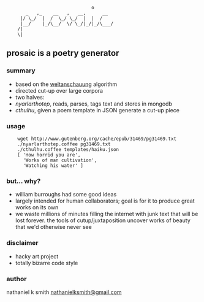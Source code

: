                                    o
           _   ,_    __   ,   __,      __
         |/ \_/  |  /  \_/ \_/  |  |  /
         |__/    |_/\__/  \/ \_/|_/|_/\___/
        /|
        \|

## prosaic is a poetry generator

### summary

 * based on the [weltanschauung](https://github.com/nathanielksmith/weltanschauung) algorithm
 * directed cut-up over large corpora
 * two halves:
  * _nyarlarthotep_, reads, parses, tags text and stores in mongodb
  * _cthulhu_, given a poem template in JSON generate a cut-up piece

### usage

        wget http://www.gutenberg.org/cache/epub/31469/pg31469.txt
        ./nyarlarthotep.coffee pg31469.txt
        ./cthulhu.coffee templates/haiku.json
        [ 'How horrid you are',
          'Works of man cultivation',
          'Watching his water' ]
### but... why?

 * william burroughs had some good ideas
 * largely intended for human collaborators; goal is for it to produce great works on its own
 * we waste millions of minutes filling the internet with junk text that will be lost forever. the tools of cutup/juxtaposition uncover works of beauty that we'd otherwise never see

### disclaimer

 * hacky art project
 * totally bizarre code style

### author

nathaniel k smith
<nathanielksmith@gmail.com>
